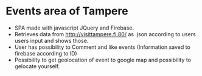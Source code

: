 ﻿# Events area of Tampere
- SPA made with javascript JQuery and Firebase. 
- Retrieves data from http://visittampere.fi:80/ as .json according to users users input and shows those. 
- User has possibility to Comment and like events (Information saved to firebase according to ID)
- Possibility to get geolocation of event to google map and possibility to gelocate yourself.
